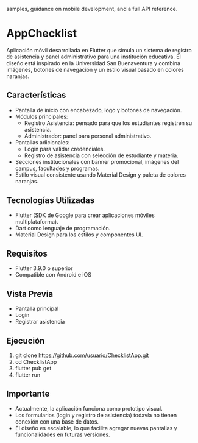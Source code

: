 samples, guidance on mobile development, and a full API reference.

# AppChecklist

Aplicación móvil desarrollada en Flutter que simula un sistema de registro de asistencia y panel administrativo para una institución educativa.
El diseño está inspirado en la Universidad San Buenaventura y combina imágenes, botones de navegación y un estilo visual basado en colores naranjas.

## Características

- Pantalla de inicio con encabezado, logo y botones de navegación.
- Módulos principales:
    - Registro Asistencia: pensado para que los estudiantes registren su asistencia.
    - Administrador: panel para personal administrativo.
- Pantallas adicionales:
    - Login para validar credenciales.
    - Registro de asistencia con selección de estudiante y materia.
- Secciones institucionales con banner promocional, imágenes del campus, facultades y programas.
- Estilo visual consistente usando Material Design y paleta de colores naranjas.

## Tecnologías Utilizadas

- Flutter (SDK de Google para crear aplicaciones móviles multiplataforma).
- Dart como lenguaje de programación.
- Material Design para los estilos y componentes UI.

## Requisitos

- Flutter 3.9.0 o superior
- Compatible con Android e iOS

## Vista Previa

- Pantalla principal
- Login
- Registrar asistencia

## Ejecución
1. git clone https://github.com/usuario/ChecklistApp.git
2. cd ChecklistApp
3. flutter pub get
4. flutter run

## Importante

- Actualmente, la aplicación funciona como prototipo visual.
- Los formularios (login y registro de asistencia) todavía no tienen conexión con una base de datos.
- El diseño es escalable, lo que facilita agregar nuevas pantallas y funcionalidades en futuras versiones.
